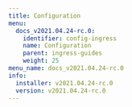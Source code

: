 ```yaml
---
title: Configuration
menu:
  docs_v2021.04.24-rc.0:
    identifier: config-ingress
    name: Configuration
    parent: ingress-guides
    weight: 25
menu_name: docs_v2021.04.24-rc.0
info:
  installer: v2021.04.24-rc.0
  version: v2021.04.24-rc.0
---
```


